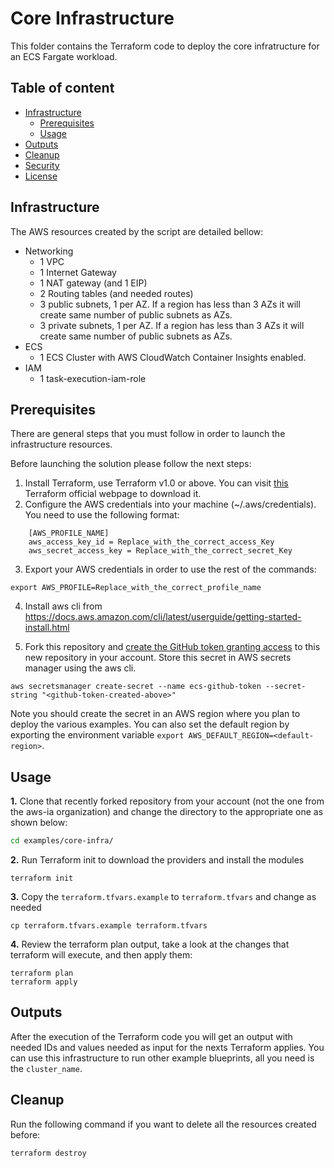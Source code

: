 # Core Infrastructure
This folder contains the Terraform code to deploy the core infratructure for an ECS Fargate workload.

## Table of content
   * [Infrastructure](#infrastructure)
      * [Prerequisites](#prerequisites)
      * [Usage](#usage)
   * [Outputs](#outputs)
   * [Cleanup](#cleanup)
   * [Security](#security)
   * [License](#license)


## Infrastructure

The AWS resources created by the script are detailed bellow:

- Networking
    - 1 VPC
    - 1 Internet Gateway
    - 1 NAT gateway (and 1 EIP)
    - 2 Routing tables (and needed routes)
    - 3 public subnets, 1 per AZ. If a region has less than 3 AZs it will create same number of public subnets as AZs.
    - 3 private subnets, 1 per AZ. If a region has less than 3 AZs it will create same number of public subnets as AZs.
- ECS
    - 1 ECS Cluster with AWS CloudWatch Container Insights enabled.
- IAM
    - 1 task-execution-iam-role  

## Prerequisites
There are general steps that you must follow in order to launch the infrastructure resources.

Before launching the solution please follow the next steps:

1) Install Terraform, use Terraform v1.0 or above. You can visit [this](https://releases.hashicorp.com/terraform/) Terraform official webpage to download it.
2) Configure the AWS credentials into your machine (~/.aws/credentials). You need to use the following format:
```shell
    [AWS_PROFILE_NAME]
    aws_access_key_id = Replace_with_the_correct_access_Key
    aws_secret_access_key = Replace_with_the_correct_secret_Key
```
3) Export your AWS credentials in order to use the rest of the commands:
```shell
export AWS_PROFILE=Replace_with_the_correct_profile_name
```
4) Install aws cli from https://docs.aws.amazon.com/cli/latest/userguide/getting-started-install.html

5) Fork this repository and [create the GitHub token granting access](https://docs.github.com/en/github/authenticating-to-github/creating-a-personal-access-token) to this new repository in your account. Store this secret in AWS secrets manager using the aws cli.
```shell
aws secretsmanager create-secret --name ecs-github-token --secret-string "<github-token-created-above>"
```
Note you should create the secret in an AWS region where you plan to deploy the various examples. You can also set the default region by exporting the environment variable `export AWS_DEFAULT_REGION=<default-region>`.

## Usage

**1.** Clone that recently forked repository from your account (not the one from the aws-ia organization) and change the directory to the appropriate one as shown below:

```bash
cd examples/core-infra/
```

**2.** Run Terraform init to download the providers and install the modules

```shell
terraform init
```
**3.** Copy the `terraform.tfvars.example` to `terraform.tfvars` and change as needed
```shell
cp terraform.tfvars.example terraform.tfvars
```

**4.** Review the terraform plan output, take a look at the changes that terraform will execute, and then apply them:

```shell
terraform plan
terraform apply
```

## Outputs

After the execution of the Terraform code you will get an output with needed IDs and values needed as input for the nexts Terraform applies. You can use this infrastructure to run other example blueprints, all you need is the `cluster_name`.

## Cleanup

Run the following command if you want to delete all the resources created before:

```shell
terraform destroy
```
